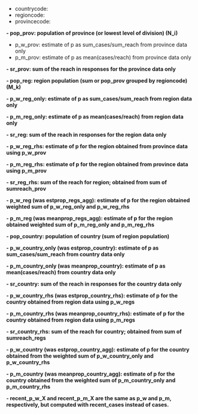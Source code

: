 
- countrycode: 
- regioncode:
- provincecode:

**- pop_prov: population of province (or lowest level of division) (N_i)**

- p_w_prov: estimate of p as sum_cases/sum_reach from province data only
- p_m_prov: estimate of p as mean(cases/reach) from province data only

**- sr_prov: sum of the reach in responses for the province data only**

**- pop_reg: region population (sum or pop_prov grouped by regioncode) (M_k)**

**- p_w_reg_only: estimate of p as sum_cases/sum_reach from region data only**

**- p_m_reg_only: estimate of p as mean(cases/reach) from region data only**

**- sr_reg: sum of the reach in responses for the region data only**

**- p_w_reg_rhs: estimate of p for the region obtained from province data using p_w_prov**

**- p_m_reg_rhs: estimate of p for the region obtained from province data using p_m_prov**

**- sr_reg_rhs: sum of the reach for region; obtained from sum of sumreach_prov**

**- p_w_reg (was estprop_regs_agg):  estimate of p for the region obtained weighted sum of p_w_reg_only and p_w_reg_rhs**

**- p_m_reg (was meanprop_regs_agg): estimate of p for the region obtained weighted sum of p_m_reg_only and p_m_reg_rhs**

**- pop_country: population of country (sum of region population)**

**- p_w_country_only (was estprop_country):  estimate of p as sum_cases/sum_reach from country data only**

**- p_m_country_only (was meanprop_country): estimate of p as mean(cases/reach) from country data only**

**- sr_country: sum of the reach in responses for the country data only**

**- p_w_country_rhs (was estprop_country_rhs): estimate of p for the country obtained from region data using p_w_regs**

**- p_m_country_rhs (was meanprop_country_rhs): estimate of p for the country obtained from region data using p_m_regs**

**- sr_country_rhs: sum of the reach for country; obtained from sum of sumreach_regs**

**- p_w_country (was estprop_country_agg): estimate of p for the country obtained from the weighted sum of p_w_country_only and p_w_country_rhs**

**- p_m_country (was meanprop_country_agg): estimate of p for the country obtained from the weighted sum of p_m_country_only and p_m_country_rhs**

**- recent_p_w_X and recent_p_m_X are the same as p_w and p_m, respectively, but computed with recent_cases instead of cases.**

